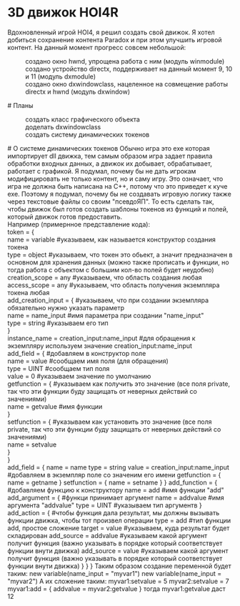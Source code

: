 # 3D движок HOI4R
Вдохновленный игрой HOI4, я решил создать свой движок. Я хотел добиться сохранение контента Paradox и при этом улучшить игровой контент.
На данный момент прогресс совсем небольшой:
<dl>
    <dd>создано окно hwnd, упрощена работа с ним (модуль winmodule)</dd>
    <dd>создано устройство directx, поддерживает на данный момент 9, 10 и 11 (модуль dxmodule)</dd>
    <dd>создано окно dxwindowclass, нацеленное на совмещение работы directx и  hwnd (модуль dxwindow)</dd>
</dl>
# Планы
<dl>
    <dd>создать класс графического объекта</dd>
    <dd>доделать dxwindowclass</dd>
    <dd>создать систему динамических токенов</dd>
</dl>
# О системе динамических токенов
Обычно игра это exe которая импортирует dll движка, тем самым образом игра задает правила обработки входных данных, а движок их добывает, обрабатывает, работает с графикой.
Я подумал, почему бы не дать игрокам модифицировать не только контент, но и саму игру.
Это означает, что игра не должна быть написана на С++, потому что это приведет к куче exe.
Поэтому я подумал, почему бы не создавать игровую логику также через текстовые файлы со своим "псевдоЯП".
То есть сделать так, чтобы движок был готов создать шаблоны токенов из функций и полей, который движок готов предоставить.
</br>
Например (примернное представление кода):
</br>
token = {
</br>
	name = variable			#указываем, как называется конструктор создания токена
</br>
	type = object			#указываем, что токен это обьект, а значит предназначен в основном для хранения данных (можно также прописать и функции, но тогда работа с объектом с большим кол-во полей будет неудобно)
</br>
	creation_scope = any	#указываем, что область создания любая
</br>
	access_scope = any		#указываем, что область получения экземпляра токена любая
</br>
	add_creation_input = {	#указываем, что при создании экземпляра обязательно нужно указать параметр
</br>
		name = name_input	#имя параметра при создании "name_input"
</br>
		type = string		#указываем его тип
</br>
	}
</br>
	instance_name = creation_input:name_input	#для обращения к экземпляру используем значение creation_input:name_input
</br>
	add_field = {				#добавляем в конструктор поле
</br>
		name = value			#сообщаем имя поля (для обращения)
</br>
		type = UINT				#сообщаем тип поля
</br>
		value = 0				#указываем значение по умолчанию
</br>
		getfunction = {			#указываем как получить это значение (все поля private, так что эти функции буду защищать от неверных действий со значениями)
</br>
			name = getvalue		#имя функции
</br>
		}
</br>
		setfunction = {			#указываем как установить это значение (все поля private, так что эти функции буду защищать от неверных действий со значениями)
</br>
			name = setvalue
</br>
		}
</br>
	}
</br>
	add_field = {
		name = name
		type = string
		value = creation_input:name_input	#добавляем в экземпляр поле со значеним его имени
		getfunction = {
			name = getname
		}
		setfunction = {
			name = setname
		}
	}
	add_function = {			#добавляем функцию к конструктору
		name = add				#имя функции "add"
		add_argument = {		#функци принимает аргумент
			name = addvalue		#имя аргумента "addvalue"
			type = UINT			#указываем тип аргументв
		}
		add_action = {				#чтобы функция дала результат, мы должны вызывать функции движка, чтобы тот произвел операции
			type = add				#тип функции add, простое сложение
			target = value			#указываем, куда результат будет складирован
			add_source = addvalue	#указываем какой аргумент получит функция (важно указывать в порядке который соответствует функции внути движка)
			add_source = value		#указываем какой аргумент получит функция (важно указывать в порядке который соответствует функции внути движка)
		}
	}
}
Таким образом создание переменной будет таким:
new variable(name_input = "myvar1")
new variable(name_input = "myvar2")
А их сложение таким:
myvar1:setvalue = 5
myvar2:setvalue = 7
myvar1:add = {
	addvalue = myvar2:getvalue
}
тогда myvar1:getvalue даст 12
</nobr>
